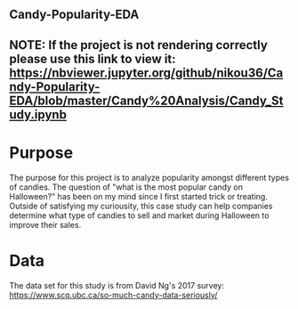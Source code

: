 ## Candy-Popularity-EDA
## NOTE: If the project is not rendering correctly please use this link to view it: https://nbviewer.jupyter.org/github/nikou36/Candy-Popularity-EDA/blob/master/Candy%20Analysis/Candy_Study.ipynb
# Purpose
The purpose for this project is to analyze popularity amongst different types of candies. The question of "what is the most popular candy on Halloween?" has been on my mind since I first started trick or treating. Outside of satisfying my curiousity, this case study can help companies determine what type of candies to sell and market during Halloween to improve their sales.
# Data
The data set for this study is from David Ng's 2017 survey: https://www.scq.ubc.ca/so-much-candy-data-seriously/

